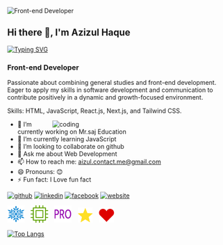 
![Front-end Developer](https://media.licdn.com/dms/image/v2/D5616AQHe4knpGNWr0A/profile-displaybackgroundimage-shrink_350_1400/profile-displaybackgroundimage-shrink_350_1400/0/1737736446843?e=1743638400&v=beta&t=9PD7N99ShPZ7swFYmHCFJMaIJkG-4Qmg_glO0yy6E1k)

## Hi there 👋, I'm Azizul Haque
[![Typing SVG](https://readme-typing-svg.demolab.com?font=Fira+Code&pause=1000&width=435&lines=Hi%2CThere!+I+am+a+Front-end+Developer;and+1+years+experience+;and+MERN-stack+Developer)](https://github.com/azizul-haque-dev)

### Front-end Developer


Passionate about combining general studies and front-end development. Eager to apply my
skills in software development and communication to contribute positively in a dynamic and
growth-focused environment.

Skills:  HTML, JavaScript, React.js, Next.js, and Tailwind CSS.

<img align="right" alt="coding" width="400"
src="https://res.cloudinary.com/dxwqpcseo/image/upload/v1745360736/2_tlbvjx.png">


- 🔭 I’m currently working on Mr.saj Education 
- 🌱 I’m currently learning JavaScript 
- 👯 I’m looking to collaborate on github 
- 💬 Ask me about Web Development 
- 📫 How to reach me: aizul.contact.me@gmail.com
- 😄 Pronouns: 😊 
- ⚡ Fun fact: I Love fun fact 


[<img src='https://cdn.jsdelivr.net/npm/simple-icons@3.0.1/icons/github.svg' alt='github' height='40'>](https://github.com/azizul-haque-dev)  [<img src='https://cdn.jsdelivr.net/npm/simple-icons@3.0.1/icons/linkedin.svg'  style="text-white"  alt='linkedin' height='40'>](linkedin.com/in/azizul-haque-8439951b1)  [<img src='https://cdn.jsdelivr.net/npm/simple-icons@3.0.1/icons/facebook.svg' alt='facebook' height='40'>](https://www.facebook.com/profile.php?id=100037711850037)  [<img src='https://cdn.jsdelivr.net/npm/simple-icons@3.0.1/icons/icloud.svg' alt='website' height='40'>](azizul.haque.vercel.app)  

<a href='https://archiveprogram.github.com/'><img src='https://raw.githubusercontent.com/acervenky/animated-github-badges/master/assets/acbadge.gif' width='40' height='40'></a> <a href='https://docs.github.com/en/developers'><img src='https://raw.githubusercontent.com/acervenky/animated-github-badges/master/assets/devbadge.gif' width='40' height='40'></a> <a href='https://github.com/pricing'><img src='https://raw.githubusercontent.com/acervenky/animated-github-badges/master/assets/pro.gif' width='40' height='40'></a> <a href='https://stars.github.com/'><img src='https://raw.githubusercontent.com/acervenky/animated-github-badges/master/assets/starbadge.gif' width='35' height='35'></a> <a href='https://docs.github.com/en/github/supporting-the-open-source-community-with-github-sponsors'><img src='https://raw.githubusercontent.com/acervenky/animated-github-badges/master/assets/sponsorbadge.gif' width='35' height='35'></a> 

[![Top Langs](https://github-readme-stats.vercel.app/api/top-langs/?username=abu-tal-ha)](https://github.com/anuraghazra/github-readme-stats)
